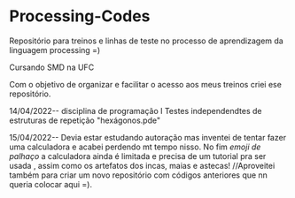 # Processing-Codes
Repositório para treinos e linhas de teste no processo de aprendizagem da linguagem processing =)

Cursando SMD na UFC 

Com o objetivo de organizar e facilitar o acesso aos meus treinos criei ese repositório.

14/04/2022-- disciplina de programação I
Testes independendtes de estruturas de repetição "hexágonos.pde"


15/04/2022-- Devia estar estudando autoração mas inventei de tentar fazer uma calculadora e acabei perdendo mt tempo nisso.
No fim *emoji de palhaço* a calculadora ainda é limitada e precisa de um tutorial pra ser usada , assim como os artefatos dos incas, maias e astecas!
//Aproveitei também para criar um novo repositório com códigos anteriores que nn queria colocar aqui =).
